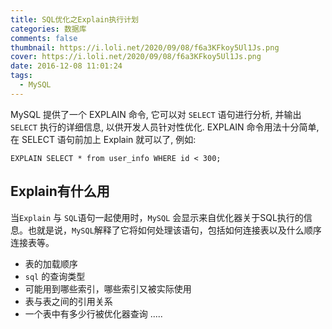 ```yaml
---
title: SQL优化之Explain执行计划
categories: 数据库
comments: false
thumbnail: https://i.loli.net/2020/09/08/f6a3KFkoy5Ul1Js.png
cover: https://i.loli.net/2020/09/08/f6a3KFkoy5Ul1Js.png
date: 2016-12-08 11:01:24
tags:
  - MySQL
---
```


MySQL 提供了一个 EXPLAIN 命令, 它可以对 `SELECT` 语句进行分析, 并输出 `SELECT` 执行的详细信息, 以供开发人员针对性优化.
EXPLAIN 命令用法十分简单, 在 SELECT 语句前加上 Explain 就可以了, 例如:

```mysql
EXPLAIN SELECT * from user_info WHERE id < 300;
```

<!--more-->

## Explain有什么用

当`Explain` 与 `SQL`语句一起使用时，`MySQL` 会显示来自优化器关于SQL执行的信息。也就是说，`MySQL`解释了它将如何处理该语句，包括如何连接表以及什么顺序连接表等。

- 表的加载顺序
- `sql` 的查询类型
- 可能用到哪些索引，哪些索引又被实际使用
- 表与表之间的引用关系
- 一个表中有多少行被优化器查询 .....

